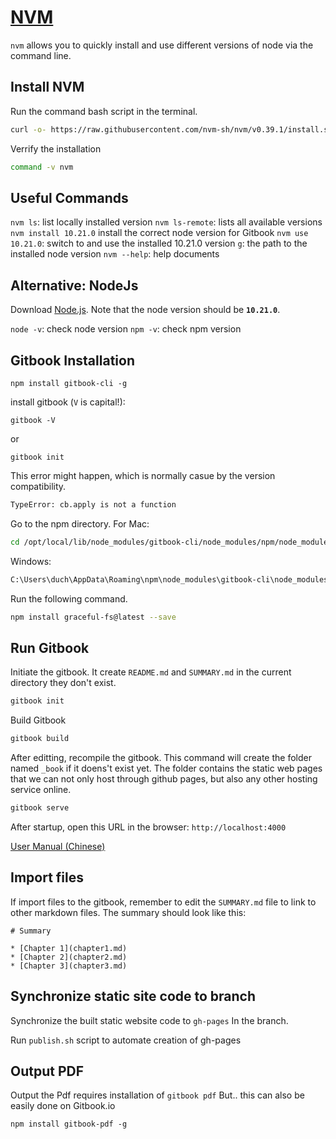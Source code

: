 # [NVM](https://github.com/nvm-sh/nvm)
`nvm` allows you to quickly install and use different versions of node via the command line.

## Install NVM
Run the command bash script in the terminal. <br/>
```bash
curl -o- https://raw.githubusercontent.com/nvm-sh/nvm/v0.39.1/install.sh | bash
```
Verrify the installation
```bash
command -v nvm
```

## Useful Commands
`nvm ls`: list locally installed version
`nvm ls-remote`: lists all available versions
`nvm install 10.21.0` install the correct node version for Gitbook
`nvm use 10.21.0`: switch to and use the installed 10.21.0 version
`g`: the path to the installed node version
`nvm --help`: help documents

## Alternative: NodeJs
Download [Node.js](https://nodejs.org/en/). Note that the node version should be **`10.21.0`**. 

`node -v`: check node version
`npm -v`: check npm version

## Gitbook Installation
```
npm install gitbook-cli -g
```
install gitbook (`V` is capital!):
```
gitbook -V
``` 
or 
```
gitbook init
```

This error might happen, which is normally casue by the version compatibility. 
```bash
TypeError: cb.apply is not a function
```
Go to the npm directory. For Mac:
```bash
cd /opt/local/lib/node_modules/gitbook-cli/node_modules/npm/node_modules
```
Windows:
```bash
C:\Users\duch\AppData\Roaming\npm\node_modules\gitbook-cli\node_modules\npm\node_modules>
````
Run the following command.
```bash
npm install graceful-fs@latest --save
```
## Run Gitbook
Initiate the gitbook. It create `README.md` and `SUMMARY.md` in the current directory they don't exist. 
```bash
gitbook init
```
Build Gitbook
```bash
gitbook build
```
After editting, recompile the gitbook. This command will create the folder named `_book` if it doens't exist yet. The folder contains the static web pages that we can not only host through github pages, but also any other hosting service online. 
```bash
gitbook serve
```
After startup, open this URL in the browser: `http://localhost:4000`


[User Manual (Chinese)](https://chrisniael.gitbooks.io/gitbook-documentation/content/index.html)

## Import files
If import files to the gitbook, remember to edit the `SUMMARY.md` file to link to other markdown files. The summary should look like this: 
```
# Summary

* [Chapter 1](chapter1.md)
* [Chapter 2](chapter2.md)
* [Chapter 3](chapter3.md)
```

## Synchronize static site code to branch
Synchronize the built static website code to `gh-pages` In the branch.

Run `publish.sh` script to automate creation of gh-pages

## Output PDF
Output the Pdf requires installation of `gitbook pdf`
But.. this can also be easily done on Gitbook.io
```
npm install gitbook-pdf -g
```




<!-- 
### [Method 2](https://www.npmjs.com/package/@gitbook-ng/gitbook): 
If the first method doesn't work, try the second method. (It works for me..)
If you have tried the first method, first you need to uninstall `gitbook-cli`.
```bash
npm uninstall gitbook-cli -g
rm -fr ~/.gitbook   # Remove legacy gitbook global installation 
```
Now get start. 
```bash
npm install @gitbook-ng/gitbook
```

If there's no `package.json` under the folder, you can run: `npm init -y ` to create one. 

Add `build` and `serve` commands to `package.json`:
```json
"scripts": {
  "serve": "gitbook serve",
  "build": "gitbook build",
}
```
Run:
```bash
npx gitbook init
```
```bash
npm run build
```
```bash
npm run serve
``` -->

